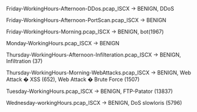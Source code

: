 
Friday-WorkingHours-Afternoon-DDos.pcap_ISCX -> BENIGN, DDoS

Friday-WorkingHours-Afternoon-PortScan.pcap_ISCX -> BENIGN

Friday-WorkingHours-Morning.pcap_ISCX -> BENIGN, bot(1967)

Monday-WorkingHours.pcap_ISCX -> BENIGN

Thursday-WorkingHours-Afternoon-Infilteration.pcap_ISCX -> BENIGN, Infiltration (37)

Thursday-WorkingHours-Morning-WebAttacks.pcap_ISCX -> BENIGN, Web Attack � XSS (652), Web Attack � Brute Force (1507)

Tuesday-WorkingHours.pcap_ISCX -> BENIGN, FTP-Patator (13837)

Wednesday-workingHours.pcap_ISCX -> BENIGN, DoS slowloris (5796)